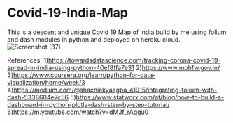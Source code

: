 # Covid-19-India-Map
This is a descent and unique Covid 19 Map of india build by me using folium and dash modules in python and deployed on heroku cloud.
![Screenshot (37)](https://user-images.githubusercontent.com/63709859/81563264-a848e500-93b3-11ea-91ed-aa7991e6ac63.png)

References:
1)https://towardsdatascience.com/tracking-corona-covid-19-spread-in-india-using-python-40ef8ffa7e31
2)https://www.mohfw.gov.in/
3)https://www.coursera.org/learn/python-for-data-visualization/home/week/3
4)https://medium.com/@shachiakyaagba_41915/integrating-folium-with-dash-5338604e7c56
5)https://www.statworx.com/at/blog/how-to-build-a-dashboard-in-python-plotly-dash-step-by-step-tutorial/
6)https://m.youtube.com/watch?v=dMJf_rAqgu0
